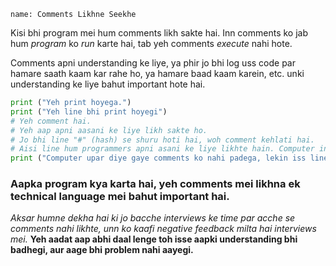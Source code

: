 ```ngMeta
name: Comments Likhne Seekhe
```

Kisi bhi program mei hum comments likh sakte hai. Inn comments ko jab hum *program* ko *run* karte hai, tab yeh comments *execute* nahi hote.

Comments apni understanding ke liye, ya phir jo bhi log uss code par hamare saath kaam kar rahe ho, ya hamare baad kaam karein, etc. unki understanding ke liye bahut important hote hai.

```python
print ("Yeh print hoyega.")
print ("Yeh line bhi print hoyegi")
# Yeh comment hai.
# Yeh aap apni aasani ke liye likh sakte ho.
# Jo bhi line "#" (hash) se shuru hoti hai, woh comment kehlati hai.
# Aisi line hum programmers apni asani ke liye likhte hain. Computer inko ignore kar deta hai.
print ("Computer upar diye gaye comments ko nahi padega, lekin iss line ko print karega.")
```

### Aapka program kya karta hai, yeh comments mei likhna ek technical language mei bahut important hai.
*Aksar humne dekha hai ki jo bacche interviews ke time par acche se comments nahi likhte, unn ko kaafi negative feedback milta hai interviews mei.*
__Yeh aadat aap abhi daal lenge toh isse aapki understanding bhi badhegi, aur aage bhi problem nahi aayegi.__